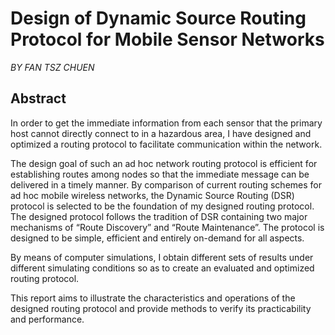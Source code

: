 # Design of Dynamic Source Routing Protocol for Mobile Sensor Networks

_BY FAN TSZ CHUEN_

## Abstract

In order to get the immediate information from each sensor that the primary host cannot directly connect to in a hazardous area, I have designed and optimized a routing protocol to facilitate communication within the network.

The design goal of such an ad hoc network routing protocol is efficient for establishing routes among nodes so that the immediate message can be delivered in a timely manner. By comparison of current routing schemes for ad hoc mobile wireless networks, the Dynamic Source Routing (DSR) protocol is selected to be the foundation of my designed routing protocol. The designed protocol follows the tradition of DSR containing two major mechanisms of “Route Discovery” and “Route Maintenance”. The protocol is designed to be simple, efficient and entirely on-demand for all aspects.

By means of computer simulations, I obtain different sets of results under different simulating conditions so as to create an evaluated and optimized routing protocol.

This report aims to illustrate the characteristics and operations of the designed routing protocol and provide methods to verify its practicability and performance.
